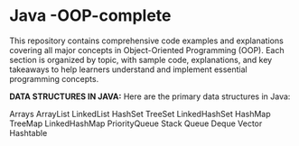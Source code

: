 # Java -OOP-complete
This repository contains comprehensive code examples and explanations covering all major concepts in Object-Oriented Programming (OOP). Each section is organized by topic, with sample code, explanations, and key takeaways to help learners understand and implement essential programming concepts.

**DATA STRUCTURES IN JAVA:**
Here are the primary data structures in Java:

Arrays
ArrayList
LinkedList
HashSet
TreeSet
LinkedHashSet
HashMap
TreeMap
LinkedHashMap
PriorityQueue
Stack
Queue
Deque
Vector
Hashtable
